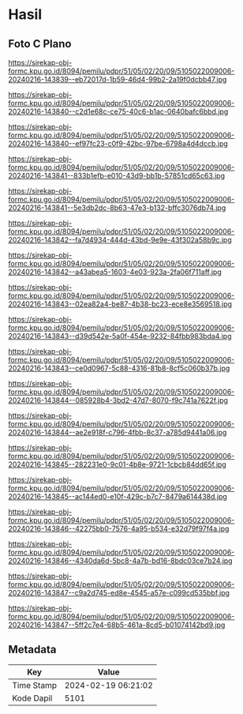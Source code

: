 # Hasil

## Foto C Plano

https://sirekap-obj-formc.kpu.go.id/8094/pemilu/pdpr/51/05/02/20/09/5105022009006-20240216-143839--eb72017d-1b59-46d4-99b2-2a19f0dcbb47.jpg

https://sirekap-obj-formc.kpu.go.id/8094/pemilu/pdpr/51/05/02/20/09/5105022009006-20240216-143840--c2d1e68c-ce75-40c6-b1ac-0640bafc6bbd.jpg

https://sirekap-obj-formc.kpu.go.id/8094/pemilu/pdpr/51/05/02/20/09/5105022009006-20240216-143840--ef97fc23-c0f9-42bc-97be-6798a4d4dccb.jpg

https://sirekap-obj-formc.kpu.go.id/8094/pemilu/pdpr/51/05/02/20/09/5105022009006-20240216-143841--833b1efb-e010-43d9-bb1b-57851cd65c63.jpg

https://sirekap-obj-formc.kpu.go.id/8094/pemilu/pdpr/51/05/02/20/09/5105022009006-20240216-143841--5e3db2dc-8b63-47e3-b132-bffc3076db74.jpg

https://sirekap-obj-formc.kpu.go.id/8094/pemilu/pdpr/51/05/02/20/09/5105022009006-20240216-143842--fa7d4934-444d-43bd-9e9e-43f302a58b9c.jpg

https://sirekap-obj-formc.kpu.go.id/8094/pemilu/pdpr/51/05/02/20/09/5105022009006-20240216-143842--a43abea5-1603-4e03-923a-2fa06f711aff.jpg

https://sirekap-obj-formc.kpu.go.id/8094/pemilu/pdpr/51/05/02/20/09/5105022009006-20240216-143843--02ea82a4-be87-4b38-bc23-ece8e3569518.jpg

https://sirekap-obj-formc.kpu.go.id/8094/pemilu/pdpr/51/05/02/20/09/5105022009006-20240216-143843--d39d542e-5a0f-454e-9232-84fbb983bda4.jpg

https://sirekap-obj-formc.kpu.go.id/8094/pemilu/pdpr/51/05/02/20/09/5105022009006-20240216-143843--ce0d0967-5c88-4316-81b8-8cf5c060b37b.jpg

https://sirekap-obj-formc.kpu.go.id/8094/pemilu/pdpr/51/05/02/20/09/5105022009006-20240216-143844--085928b4-3bd2-47d7-8070-f9c741a7622f.jpg

https://sirekap-obj-formc.kpu.go.id/8094/pemilu/pdpr/51/05/02/20/09/5105022009006-20240216-143844--ae2e918f-c796-4fbb-8c37-a785d9441a06.jpg

https://sirekap-obj-formc.kpu.go.id/8094/pemilu/pdpr/51/05/02/20/09/5105022009006-20240216-143845--282231e0-9c01-4b8e-9721-1cbcb84dd65f.jpg

https://sirekap-obj-formc.kpu.go.id/8094/pemilu/pdpr/51/05/02/20/09/5105022009006-20240216-143845--ac144ed0-e10f-429c-b7c7-8479a614438d.jpg

https://sirekap-obj-formc.kpu.go.id/8094/pemilu/pdpr/51/05/02/20/09/5105022009006-20240216-143846--42275bb0-7576-4a95-b534-e32d79f97f4a.jpg

https://sirekap-obj-formc.kpu.go.id/8094/pemilu/pdpr/51/05/02/20/09/5105022009006-20240216-143846--4340da6d-5bc8-4a7b-bd16-8bdc03ce7b24.jpg

https://sirekap-obj-formc.kpu.go.id/8094/pemilu/pdpr/51/05/02/20/09/5105022009006-20240216-143847--c9a2d745-ed8e-4545-a57e-c099cd535bbf.jpg

https://sirekap-obj-formc.kpu.go.id/8094/pemilu/pdpr/51/05/02/20/09/5105022009006-20240216-143847--5ff2c7e4-68b5-461a-8cd5-b01074142bd9.jpg


## Metadata

| Key        | Value               |
| ---------- | ------------------- |
| Time Stamp | 2024-02-19 06:21:02 |
| Kode Dapil | 5101                |



